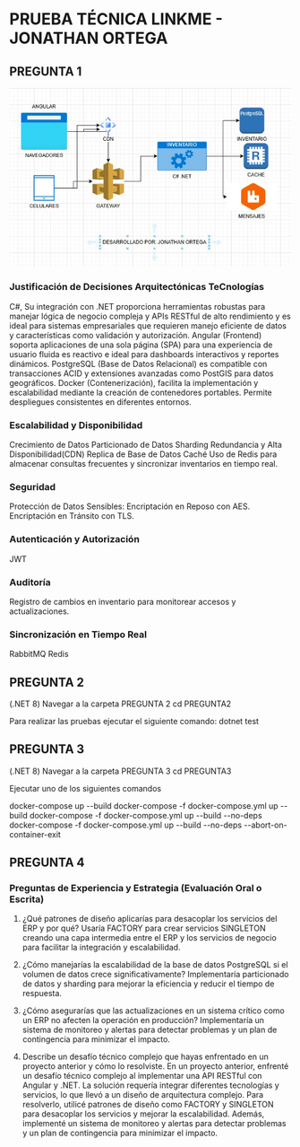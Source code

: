 # PRUEBA TÉCNICA LINKME - JONATHAN ORTEGA

## PREGUNTA 1
![ARQ](COMPONENTESP1.jpg)

### Justificación de Decisiones Arquitectónicas TeCnologías
C#, Su integración con .NET proporciona herramientas robustas para manejar lógica de negocio compleja y APIs RESTful de alto rendimiento y es ideal para sistemas empresariales que requieren manejo eficiente de datos y características como validación y autorización.
Angular (Frontend) soporta aplicaciones de una sola página (SPA) para una experiencia de usuario fluida es reactivo e ideal para dashboards interactivos y reportes dinámicos.
PostgreSQL (Base de Datos Relacional) es compatible con transacciones ACID y extensiones avanzadas como PostGIS para datos geográficos.
Docker (Contenerización), facilita la implementación y escalabilidad mediante la creación de contenedores portables. Permite despliegues consistentes en diferentes entornos.

### Escalabilidad y Disponibilidad
Crecimiento de Datos
Particionado de Datos
Sharding
Redundancia y Alta Disponibilidad(CDN)
Replica de Base de Datos
Caché
Uso de Redis para almacenar consultas frecuentes y sincronizar inventarios en tiempo real.

### Seguridad
Protección de Datos Sensibles:
Encriptación en Reposo con AES.
Encriptación en Tránsito con TLS.

### Autenticación y Autorización
JWT

### Auditoría
Registro de cambios en inventario para monitorear accesos y actualizaciones.

### Sincronización en Tiempo Real
RabbitMQ
Redis

## PREGUNTA 2
(.NET 8)
Navegar a la carpeta PREGUNTA 2 cd PREGUNTA2

Para realizar las pruebas ejecutar el siguiente comando: dotnet test

## PREGUNTA 3
(.NET 8)
Navegar a la carpeta PREGUNTA 3 cd PREGUNTA3

Ejecutar uno de los siguientes comandos

docker-compose up --build
docker-compose -f docker-compose.yml up --build
docker-compose -f docker-compose.yml up --build --no-deps
docker-compose -f docker-compose.yml up --build --no-deps --abort-on-container-exit

## PREGUNTA 4
### Preguntas de Experiencia y Estrategia (Evaluación Oral o Escrita)
1.	¿Qué patrones de diseño aplicarías para desacoplar los servicios del ERP y por qué?
Usaría FACTORY para crear servicios SINGLETON creando una capa intermedia entre el ERP y los servicios de negocio para facilitar la integración y escalabilidad.

2.	¿Cómo manejarías la escalabilidad de la base de datos PostgreSQL si el volumen de datos crece significativamente?
Implementaría particionado de datos y sharding para mejorar la eficiencia y reducir el tiempo de respuesta.

3.	¿Cómo asegurarías que las actualizaciones en un sistema crítico como un ERP no afecten la operación en producción?
Implementaría un sistema de monitoreo y alertas para detectar problemas y un plan de contingencia para minimizar el impacto.

4.	Describe un desafío técnico complejo que hayas enfrentado en un proyecto anterior y cómo lo resolviste.
En un proyecto anterior, enfrenté un desafío técnico complejo al implementar una API RESTful con Angular y .NET. La solución requería integrar diferentes tecnologías y servicios, lo que llevó a un diseño de arquitectura complejo. Para resolverlo, utilicé patrones de diseño como FACTORY y SINGLETON para desacoplar los servicios y mejorar la escalabilidad. Además, implementé un sistema de monitoreo y alertas para detectar problemas y un plan de contingencia para minimizar el impacto.

